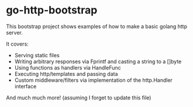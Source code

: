 go-http-bootstrap
=================

This bootstrap project shows examples of how to make a basic golang http server. 

It covers:

* Serving static files
* Writing arbitrary responses via Fprintf and casting a string to a []byte
* Using functions as handlers via HandleFunc
* Executing http/templates and passing data
* Custom middleware/filters via implementation of the http.Handler interface

And much much more! (assuming I forget to update this file)
